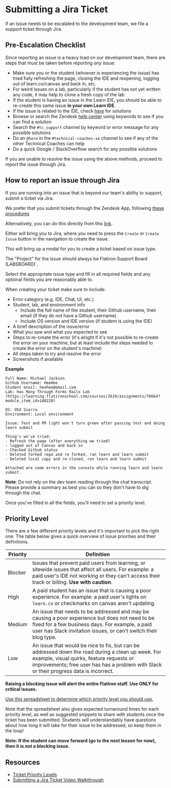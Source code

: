 # Submitting a Jira Ticket

If an issue needs to be escalated to the development team, we file a support ticket through Jira.

## Pre-Escalation Checklist

Since reporting an issue is a heavy load on our development team, there are steps that must be taken before reporting _any_ issue:

- Make sure you or the student (whoever is experiencing the issue) has tried fully refreshing the page, closing the IDE and reopening, logging out of learn.co/canvas and back in, etc.
- For weird issues on a lab, particularly if the student has not yet written any code, it may help to clone a fresh copy of the lab
- If the student is having an issue in the Learn IDE, you should be able to re-create this same issue **in your own Learn IDE**.
- If the issue is related to the IDE, check [here](https://docs.google.com/document/d/1QBE_VOFTu46iKQATk-dfHl-8AJfuMIowOhE9_kbFEU0/edit?ts=5df212e2&pli=1) for solutions
- Browse or search the Zendesk [help center](https://flatironschoolsupport.zendesk.com/hc/en-us) using keywords to see if you can find a solution
- Search the `#tc_support` channel by keyword or error message for any possible solutions
- Do an `@here` in the `#technical-coaches-se` channel to see if any of the other Technical Coaches can help
- Do a quick Google / StackOverflow search for any possible solutions

If you are unable to resolve the issue using the above methods, proceed to report the issue through Jira.

## How to report an issue through Jira
If you are running into an issue that is beyond our team's ability to support, submit a ticket via Jira. 

We prefer that you submit tickets through the Zendesk App, following [these procedures](https://docs.google.com/document/d/1-EjaOf8V0ONLhzzX236FR8cgUeCXR2xiW1yIjwNktqU/edit#bookmark=id.fg7sbt74ij2i)

Alternatively, you can do this directly from this [link](https://flatiron.atlassian.net/projects/TS?selectedItem=com.atlassian.jira.jira-projects-plugin%3Areport-page).

Either will bring you to Jira, where you need to press the `Create`  or `Create Issue` button in the navigation to create the issue.

This will bring up a modal for you to create a ticket based on issue type.

The "Project" for the issue should always be Flatiron Support Board (LABSBOARD)`.

Select the appropriate issue type and fill in all required fields and any optional fields you are reasonably able to.

When creating your ticket make sure to include:

* Error category (e.g. IDE, Chat, UI, etc.)
* Student, lab, and environment info
  * Include the full name of the student, their Github username, their email (if they do not have a Github username).
  * Include OS version and IDE version (if student is using the IDE)
* A brief description of the issue/error
* What you saw and what you expected to see
* Steps to re-create the error (it's alright if it's not possible to re-create the error on your machine, but at least include the steps needed to create the error on the student's machine)
* All steps taken to try and resolve the error
* Screenshots if available

**Example**
```
Full Name: Michael Jackson
Github Username: HeeHee
Student enail: heehee@email.com
Lab: Has Many Through Forms Rails Lab (https://learning.flatironschool.com/courses/2619/assignments/76664?module_item_id=148220)

OS: OSX Sierra
Environment: Local environment

Issue: Test and PR light won't turn green after passing test and doing learn submit

Thing's we've tried:
- Refresh the page (after everything we tried)
- logged out of Canvas and back in
- Checked Github status
- Deleted forked repo and re forked, ran learn and learn submit
- Deleted local copy and re-cloned, ran learn and learn submit

Attached are some errors in the console while running learn and learn submit. 
```

**Note**: Do not rely on the dev team reading through the chat transcript. Please provide a summary as best you can so they don't have to dig through the chat.

Once you've filled in all the fields, you'll need to set a priority level.

## Priority Level

There are a few different priority levels and it's important to pick the right one. The table below gives a quick overview of issue priorities and their definitions.

| Priority | Definition |
| -------- | ---------- |
| Blocker | Issues that prevent paid users from learning, or sitewide issues that affect all users. For example: a paid user's IDE not working or they can't access their track or billing. **Use with caution**. |
| High | A paid student has an issue that is causing a poor experience. For example: a paid user's lights on `learn.co` or checkmarks on canvas aren't updating.
| Medium | An issue that needs to be addressed and may be causing a poor experience but does not need to be fixed for a few business days. For example, a paid user has Slack invitation issues, or can't switch their blog type.
| Low | An issue that would be nice to fix, but can be addressed down the road during a clean up week. For example, visual quirks, feature requests or improvements; free user has has a problem with Slack or their progress data is incorrect.

**Raising a blocking issue will alert the entire Flatiron staff. Use ONLY for critical issues.**

[Use this spreadsheet to determine which priority level you should use.](https://docs.google.com/a/flatironschool.com/spreadsheets/d/1_yr-CsT0hIfSEcz9vv9yjkRGWQLeKmG40SNjywphoOc/edit?usp=sharing)

Note that the spreadsheet also gives expected turnaround times for each priority level, as well as suggested snippets to share with students once the ticket has been submitted. Students will understandably have questions about how long it will take for their issue to be addressed, so keep them in the loop!

**Note: If the student can move forward (go to the next lesson for now), then it is *not* a blocking issue.**

## Resources

* [Ticket Priority Levels](https://docs.google.com/a/flatironschool.com/spreadsheets/d/1_yr-CsT0hIfSEcz9vv9yjkRGWQLeKmG40SNjywphoOc/edit?usp=sharing)
* [Submitting a Jira Ticket Video Walkthrough](https://www.youtube.com/watch?v=9LC_G99xHlY&feature=youtu.be)
